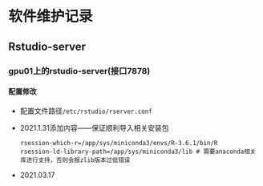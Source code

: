 # 软件维护记录

## Rstudio-server

### gpu01上的rstudio-server(接口7878)

#### 配置修改

- 配置文件路径`/etc/rstudio/rserver.conf`

- 2021.1.31添加内容——保证顺利导入相关安装包

    ```
    rsession-which-r=/app/sys/miniconda3/envs/R-3.6.1/bin/R
    rsession-ld-library-path=/app/sys/miniconda3/lib # 需要anaconda相关库进行支持，否则会报zlib版本过低错误
    ```
- 2021.03.17